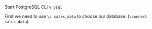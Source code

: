Start PostgreSQL CLI
`% psql`

First we need to use `\c sales_data` to choose our database. (`\connect sales_data`)
